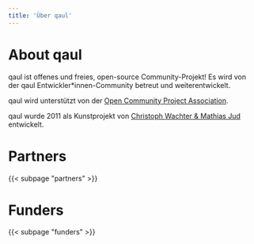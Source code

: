 ```yaml
---
title: 'Über qaul'
---
```


# About qaul

qaul ist offenes und freies, open-source Community-Projekt! Es wird von der qaul Entwickler*innen-Community betreut und weiterentwickelt.

qaul wird unterstützt von der [Open Community Project Association](https://ocpa.ch).

qaul wurde 2011 als Kunstprojekt von [Christoph Wachter & Mathias Jud](https://www.wachter-jud.net) entwickelt.


# Partners

{{< subpage "partners" >}}


# Funders

{{< subpage "funders" >}}
